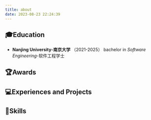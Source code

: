```yaml
---
title: about
date: 2023-08-23 22:24:39
---
```


## 🎓Education
- **Nanjing University-南京大学**  （2021-2025）
  bachelor in *Software Engineering*-软件工程学士

## 🏆Awards

## 💻Experiences and Projects

## 🔧Skills

